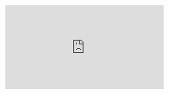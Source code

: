 <div style="width:100%;height:0;padding-bottom:53%;position:relative;">
  <iframe src="https://giphy.com/embed/8TkagzJHXLWmI" width="100%" height="100%" style="position:absolute" frameBorder="0" class="giphy-embed" allowFullScreen></iframe>
</div>
